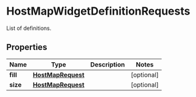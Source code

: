 

# HostMapWidgetDefinitionRequests

List of definitions.
## Properties

Name | Type | Description | Notes
------------ | ------------- | ------------- | -------------
**fill** | [**HostMapRequest**](HostMapRequest.md) |  |  [optional]
**size** | [**HostMapRequest**](HostMapRequest.md) |  |  [optional]



